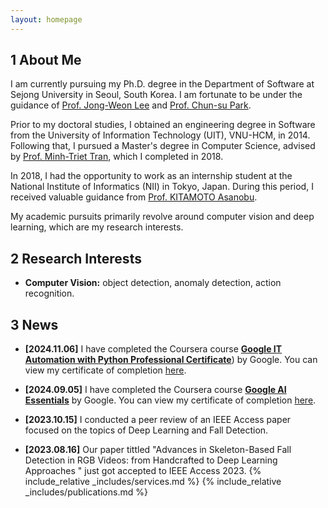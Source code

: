 ```yaml
---
layout: homepage
---
```


## 1 About Me

I am currently pursuing my Ph.D. degree in the Department of Software at Sejong University in Seoul, South Korea. I am fortunate to be under the guidance of [Prof. Jong-Weon Lee](https://sejong.elsevierpure.com/en/persons/jong-weon-lee) and [Prof. Chun-su Park](https://coe.skku.edu/eng_coe/intro/faculty_computer.do?mode=view&perId=LZStrFodgIgjArgHAVgFwGIE4CeBDOBmAFgTQDcBzAUQDkBJARQF5ag%20&). 

Prior to my doctoral studies, I obtained an engineering degree in Software from the University of Information Technology (UIT), VNU-HCM, in 2014. Following that, I pursued a Master's degree in Computer Science, advised by [Prof. Minh-Triet Tran](https://www.fit.hcmus.edu.vn/~tmtriet/), which I completed in 2018.

In 2018, I had the opportunity to work as an internship student at the National Institute of Informatics (NII) in Tokyo, Japan. During this period, I received valuable guidance from [Prof. KITAMOTO Asanobu](https://www.nii.ac.jp/en/faculty/digital_content/kitamoto_asanobu/).

My academic pursuits primarily revolve around computer vision and deep learning, which are my research interests.

## 2 Research Interests

- **Computer Vision:** object detection, anomaly detection, action recognition.

## 3 News

- **[2024.11.06]** I have completed the Coursera course [**Google IT Automation with Python Professional Certificate**](https://www.coursera.org/professional-certificates/google-it-automation)) by Google. You can view my certificate of completion [here](https://coursera.org/share/d59fb5f568a03a4e5fd55630093c5e92).
  
- **[2024.09.05]** I have completed the Coursera course [**Google AI Essentials**](https://www.coursera.org/learn/google-ai-essentials) by Google. You can view my certificate of completion [here](https://www.coursera.org/account/accomplishments/verify/8BWSLNPT9UPY).

- **[2023.10.15]** I conducted a peer review of an IEEE Access paper focused on the topics of Deep Learning and Fall Detection.

- **[2023.08.16]** Our paper tittled "Advances in Skeleton-Based Fall Detection in RGB Videos: from Handcrafted to Deep Learning Approaches " just got accepted to IEEE Access 2023.
{% include_relative _includes/services.md %}
{% include_relative _includes/publications.md %}
